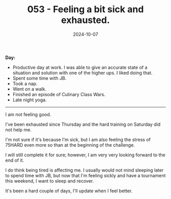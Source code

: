 ﻿---
title: 053 - Feeling a bit sick and exhausted.
date: 2024-10-07
categories: ["daily"]
tags: posts

---
**Day:** 

- Productive day at work. I was able to give an accurate state of a situation and solution with one of the higher ups. I liked doing that.
- Spent some time with JB.
- Took a nap.
- Went on a walk.
- Finished an episode of Culinary Class Wars.
- Late night yoga.
---
I am not feeling good.

I've been exhausted since Thursday and the hard training on Saturday did not help me.

I'm not sure if it's because I'm sick, but I am also feeling the stress of 75HARD even more so than at the beginning of the challenge.

I will still complete it for sure; however, I am very very looking forward to the end of it.

I do think being tired is affecting me. I usually would not mind sleeping later to spend time with JB, but now that I'm feeling sickly and have a tournament this weekend, I want to sleep and recover.

It's been a hard couple of days, I'll update when I feel better.
